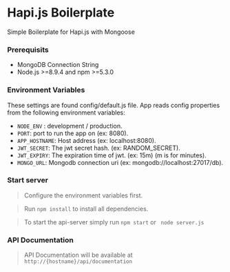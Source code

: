# Hapi.js Boilerplate

Simple Boilerplate for Hapi.js with Mongoose

### Prerequisits
- MongoDB Connection String 
- Node.js >=8.9.4 and npm >=5.3.0

### Environment Variables
These settings are found config/default.js file.
App reads config properties from the following environment variables:
- `NODE_ENV` : development / production.
- `PORT`: port to run the app on (ex: 8080).
- `APP_HOSTNAME`: Host address (ex: localhost:8080).
- `JWT_SECRET`: The jwt secret hash. (ex: RANDOM_SECRET).
- `JWT_EXPIRY`: The expiration time of jwt. (ex: 15m) (m is for minutes).
- `MONGO_URL`: Mongodb connection uri (ex: mongodb://localhost:27017/db).

### Start server

> Configure the environment variables first.

> Run `npm install` to install all dependencies.

> To start the api-server simply run `npm start` or ` node server.js`

### API Documentation
> API Documentation will be available at `http://{hostname}/api/documentation`